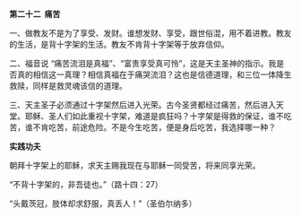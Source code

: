 **第二十二  痛苦**

一、做教友不是为了享受、发财。谁想发财、享受，跟世俗混，用不着进教。教友的生活，是背十字架的生活。教友不肯背十字架等于放弃信仰。

二、福音说 “痛苦流泪是真福”、“富贵享受真可怜”，这是天主圣神的指示。我是否真的相信这一真理？相信真福在于痛哭流泪？这也是信德道理，和三位一体降生救赎，同样是救灵魂该信的道理。

三、天主圣子必须通过十字架然后进入光荣。古今圣贤都经过痛苦，然后进入天堂。耶稣、圣人们如此重视十字架，难道是疯狂吗？十字架是得救的保证，谁不吃苦，谁不肯吃苦，前途危险。不是今生吃苦，便是身后吃苦，我选择哪一种？

**实践功夫**

朝拜十字架上的耶稣，求天主赐我现在与耶稣一同受苦，将来同享光荣。

“不背十字架的，非吾徒也。”（路十四：27）

“头戴茨冠，肢体却求舒服，真丢人！”（圣伯尔纳多）